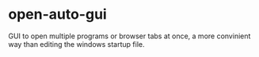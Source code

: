 # open-auto-gui
GUI to open multiple programs or browser tabs at once, a more convinient way than editing the windows startup file.
